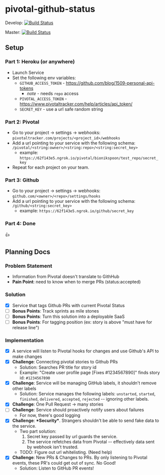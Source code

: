 # pivotal-github-status

Develop: [![Build Status](https://travis-ci.org/bionikspoon/pivotal-github-status.svg?branch=develop)](https://travis-ci.org/bionikspoon/pivotal-github-status)

Master: [![Build Status](https://travis-ci.org/bionikspoon/pivotal-github-status.svg?branch=master)](https://travis-ci.org/bionikspoon/pivotal-github-status)

## Setup

### Part 1: Heroku (or anywhere)

* Launch Service
* Set the following env variables:
  - `GITHUB_ACCESS_TOKEN` - https://github.com/blog/1509-personal-api-tokens
    - _note_ - needs `repo` access
  - `PIVOTAL_ACCESS_TOKEN` - https://www.pivotaltracker.com/help/articles/api_token/
  - `SECRET_KEY` - use a url safe random string

### Part 2: Pivotal

* Go to your project -> settings -> webhooks: `pivotaltracker.com/projects/<project_id>/webhooks`
* Add a url pointing to your service with the following schema: `/pivotal/<string:owner>/<string:repo>/<string:secret_key>`
  - example: `https://62f143e5.ngrok.io/pivotal/bionikspoon/test_repo/secret_key`
* Repeat for each project on your team.

### Part 3: Github

* Go to your project -> settings -> webhooks: `github.com/<owner>/<repo>/settings/hooks`
* Add a url pointing to your service with the following schema: `/github/<string:secret_key>`
  - example: `https://62f143e5.ngrok.io/github/secret_key`

### Part 4: Done

:+1:


## Planning Docs

### Problem Statement

* Information from Pivotal doesn't translate to GithHub
* __Pain Point__: need to know when to merge PRs (status:accepted)

### Solution

* [x] Service that tags Github PRs with current Pivotal Status
* [ ] __Bonus Points__: Track sprints as mile stones
* [ ] __Bonus Points__: Turn this solution into a deployable SaaS
* [ ] __Bonus Points__: For tagging position (ex: story is above "must have for release line")

### Implementation

* [x] A service will listen to Pivotal hooks for changes and use Github's API to make changes
* [x] __Challenge__: Connecting pivotal stories to Github PRs
  - Solution: Searches PR title for story id
  - Example: "Create user profile  page [Fixes #1234567890]" finds story id: `#1234567890`
* [x] __Challenge__: Service will be managing GitHub labels, it shouldn't remove other labels
  - Solution: Service manages the following labels: `unstarted`, `started`, `finished`, `delivered`, `accepted`, `rejected` -- ignoring other labels.
* [x] __Challenge__: One Pull Request -> many stories
* [ ] __Challenge__: Service should proactively notify users about failures
  - For now, there's good logging
* [x] __Challenge__: __\*Security\*__. Strangers shouldn't be able to send fake data to the service.
  - Two part solution:
    1. Secret key passed by url guards the service.
    2. The service refetches data from Pivotal -- effectively data sent by webhook isn't trusted.
  - TODO: Figure out url whitelisting. (Need help)
* [x] __Challenge__: New PRs & Changes to PRs.  By only listening to Pivotal events, these PR's could get out of sync.  No Good!
  - Solution: Listen to GitHub PR events!
